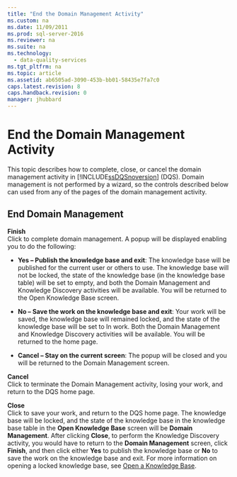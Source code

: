 ```yaml
---
title: "End the Domain Management Activity"
ms.custom: na
ms.date: 11/09/2011
ms.prod: sql-server-2016
ms.reviewer: na
ms.suite: na
ms.technology: 
  - data-quality-services
ms.tgt_pltfrm: na
ms.topic: article
ms.assetid: ab6505ad-3090-453b-bb01-58435e7fa7c0
caps.latest.revision: 8
caps.handback.revision: 0
manager: jhubbard
---
```

# End the Domain Management Activity
This topic describes how to complete, close, or cancel the domain management activity in [!INCLUDE[ssDQSnoversion](../../Topics/TopicNameContainA/tokens/ssDQSnoversion_md.md)] (DQS). Domain management is not performed by a wizard, so the controls described below can used from any of the pages of the domain management activity.  
  
## End Domain Management  
 **Finish**  
 Click to complete domain management. A popup will be displayed enabling you to do the following:  
  
-   **Yes – Publish the knowledge base and exit**: The knowledge base will be published for the current user or others to use. The knowledge base will not be locked, the state of the knowledge base (in the knowledge base table) will be set to empty, and both the Domain Management and Knowledge Discovery activities will be available. You will be returned to the Open Knowledge Base screen.  
  
-   **No – Save the work on the knowledge base and exit**: Your work will be saved, the knowledge base will remained locked, and the state of the knowledge base will be set to In work. Both the Domain Management and Knowledge Discovery activities will be available. You will be returned to the home page.  
  
-   **Cancel – Stay on the current screen**: The popup will be closed and you will be returned to the Domain Management screen.  
  
 **Cancel**  
 Click to terminate the Domain Management activity, losing your work, and return to the DQS home page.  
  
 **Close**  
 Click to save your work, and return to the DQS home page. The knowledge base will be locked, and the state of the knowledge base in the knowledge base table in the **Open Knowledge Base** screen will be **Domain Management**. After clicking **Close**, to perform the Knowledge Discovery activity, you would have to return to the **Domain Management** screen, click **Finish**, and then click either **Yes** to publish the knowledge base or **No** to save the work on the knowledge base and exit.  For more information on opening a locked knowledge base, see [Open a Knowledge Base](../../Topics/TopicNameContainA/Open-a-Knowledge-Base.md).